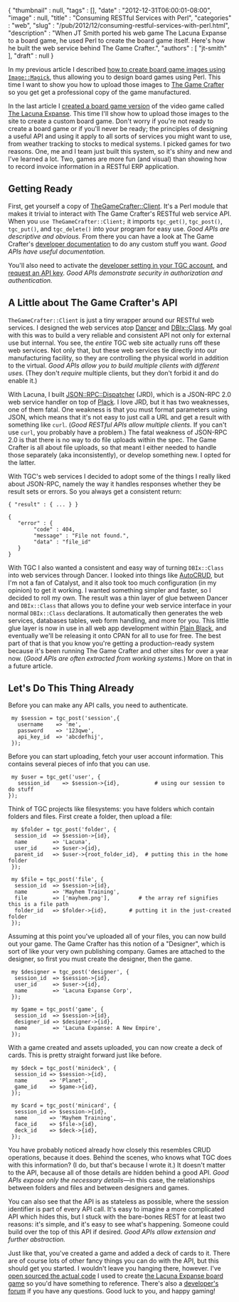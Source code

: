 {
   "thumbnail" : null,
   "tags" : [],
   "date" : "2012-12-31T06:00:01-08:00",
   "image" : null,
   "title" : "Consuming RESTful Services with Perl",
   "categories" : "web",
   "slug" : "/pub/2012/12/consuming-restful-services-with-perl.html",
   "description" : "When JT Smith ported his web game The Lacuna Expanse to a board game, he used Perl to create the board game itself. Here's how he built the web service behind The Game Crafter.",
   "authors" : [
      "jt-smith"
   ],
   "draft" : null
}



In my previous article I described [how to create board game images using `Image::Magick`](/pub/2012/11/designing-board-games-with-perl.html), thus allowing you to design board games using Perl. This time I want to show you how to upload those images to [The Game Crafter](https://www.thegamecrafter.com/) so you get get a professional copy of the game manufactured.

In the last article I [created a board game version](https://www.thegamecrafter.com/games/lacuna-expanse:-a-new-empire) of the video game called [The Lacuna Expanse](http://www.lacunaexpanse.com). This time I'll show how to upload those images to the site to create a custom board game. Don't worry if you're not ready to create a board game or if you'll never be ready; the principles of designing a useful API and using it apply to all sorts of services you might want to use, from weather tracking to stocks to medical systems. I picked games for two reasons. One, me and I team just built this system, so it's shiny and new and I've learned a lot. Two, games are more fun (and visual) than showing how to record invoice information in a RESTful ERP application.

Getting Ready
-------------

First, get yourself a copy of [TheGameCrafter::Client](http://search.cpan.org/~rizen/TheGameCrafter-Client/lib/TheGameCrafter/Client.pm). It's a Perl module that makes it trivial to interact with The Game Crafter's RESTful web service API. When you `use TheGameCrafter::Client;` it imports `tgc_get()`, `tgc_post()`, `tgc_put()`, and `tgc_delete()` into your program for easy use. *Good APIs are descriptive and obvious.* From there you can have a look at The Game Crafter's [developer documentation](https://www.thegamecrafter.com/developer/) to do any custom stuff you want. *Good APIs have useful documentation.*

You'll also need to activate the [developer setting in your TGC account](https://www.thegamecrafter.com/account), and [request an API key](https://www.thegamecrafter.com/account/apikeys). *Good APIs demonstrate security in authorization and authentication.*

A Little about The Game Crafter's API
-------------------------------------

`TheGameCrafter::Client` is just a tiny wrapper around our RESTful web services. I designed the web services atop [Dancer](http://search.cpan.org/~xsawyerx/Dancer/lib/Dancer.pm) and [DBIx::Class](http://search.cpan.org/~frew/DBIx-Class/lib/DBIx/Class.pm). My goal with this was to build a very reliable and consistent API not only for external use but internal. You see, the *entire* TGC web site actually runs off these web services. Not only that, but these web services tie directly into our manufacturing facility, so they are controlling the physical world in addition to the virtual. *Good APIs allow you to build multiple clients with different uses.* (They don't *require* multiple clients, but they don't forbid it and do enable it.)

With Lacuna, I built [JSON::RPC::Dispatcher](http://search.cpan.org/~rizen/JSON-RPC-Dispatcher/lib/JSON/RPC/Dispatcher.pm.orig) (JRD), which is a JSON-RPC 2.0 web service handler on top of [Plack](http://search.cpan.org/~miyagawa/Plack/lib/Plack.pm). I love JRD, but it has two weaknesses, one of them fatal. One weakness is that you must format parameters using JSON, which means that it's not easy to just call a URL and get a result with something like `curl`. (*Good RESTful APIs allow multiple clients.* If you can't use `curl`, you probably have a problem.) The fatal weakness of JSON-RPC 2.0 is that there is no way to do file uploads within the spec. The Game Crafter is all about file uploads, so that meant I either needed to handle those separately (aka inconsistently), or develop something new. I opted for the latter.

With TGC's web services I decided to adopt some of the things I really liked about JSON-RPC, namely the way it handles responses whether they be result sets or errors. So you always get a consistent return:

    { "result" : { ... } }

    {
       "error" : {
            "code" : 404,
            "message" : "File not found.",
            "data" : "file_id"
       }
    }

With TGC I also wanted a consistent and easy way of turning `DBIx::Class` into web services through Dancer. I looked into things like [AutoCRUD](http://search.cpan.org/~oliver/Catalyst-Plugin-AutoCRUD-2.122460/lib/Catalyst/Plugin/AutoCRUD.pm), but I'm not a fan of Catalyst, and it also took too much configuration (in my opinion) to get it working. I wanted something simpler and faster, so I decided to roll my own. The result was a thin layer of glue between Dancer and `DBIx::Class` that allows you to define your web service interface in your normal `DBIx::Class` declarations. It automatically then generates the web services, databases tables, web form handling, and more for you. This little glue layer is now in use in all web app development within [Plain Black](http://www.plainblack.com/), and eventually we'll be releasing it onto CPAN for all to use for free. The best part of that is that you know you're getting a production-ready system because it's been running The Game Crafter and other sites for over a year now. (*Good APIs are often extracted from working systems.*) More on that in a future article.

Let's Do This Thing Already
---------------------------

Before you can make any API calls, you need to authenticate.

     my $session = tgc_post('session',{
       username    => 'me',
       password    => '123qwe',
       api_key_id  => 'abcdefhij',
     });

Before you can start uploading, fetch your user account information. This contains several pieces of info that you can use.

     my $user = tgc_get('user', {
       session_id    => $session->{id},           # using our session to do stuff
    });

Think of TGC projects like filesystems: you have folders which contain folders and files. First create a folder, then upload a file:

     my $folder = tgc_post('folder', {
      session_id  => $session->{id},
      name        => 'Lacuna',
      user_id     => $user->{id},
      parent_id   => $user->{root_folder_id},  # putting this in the home folder
     });

     my $file = tgc_post('file', {
      session_id  => $session->{id},
      name        => 'Mayhem Training',
      file        => ['mayhem.png'],         # the array ref signifies this is a file path
      folder_id   => $folder->{id},       # putting it in the just-created folder
     });

Assuming at this point you've uploaded all of your files, you can now build out your game. The Game Crafter has this notion of a "Designer", which is sort of like your very own publishing company. Games are attached to the designer, so first you must create the designer, then the game.

     my $designer = tgc_post('designer', {
      session_id  => $session->{id},
      user_id     => $user->{id},
      name        => 'Lacuna Expanse Corp',
     });

     my $game = tgc_post('game', {
      session_id  => $session->{id},
      designer_id => $designer->{id},
      name        => 'Lacuna Expanse: A New Empire',
     });

With a game created and assets uploaded, you can now create a deck of cards. This is pretty straight forward just like before.

     my $deck = tgc_post('minideck', {
      session_id => $session->{id},
      name       => 'Planet',
      game_id    => $game->{id},
     });

     my $card = tgc_post('minicard', {
      session_id => $session->{id},
      name       => 'Mayhem Training',
      face_id    => $file->{id},
      deck_id    => $deck->{id},
     });

You have probably noticed already how closely this resembles CRUD operations, because it does. Behind the scenes, who knows what TGC does with this information? (I do, but that's because I wrote it.) It doesn't matter to the API, because all of those details are hidden behind a good API. *Good APIs expose only the necessary details*—in this case, the relationships between folders and files and between designers and games.

You can also see that the API is as stateless as possible, where the session identifier is part of every API call. It's easy to imagine a more complicated API which hides this, but I stuck with the bare-bones REST for at least two reasons: it's simple, and it's easy to see what's happening. Someone could build over the top of this API if desired. *Good APIs allow extension and further abstraction.*

Just like that, you've created a game and added a deck of cards to it. There are of course lots of other fancy things you can do with the API, but this should get you started. I wouldn't leave you hanging there, however. I've [open sourced the actual code](https://github.com/plainblack/Lacuna-Board-Game) I used to create [the Lacuna Expanse board game](https://www.thegamecrafter.com/games/lacuna-expanse:-a-new-empire) so you'd have something to reference. There's also a [developer's forum](https://community.thegamecrafter.com/forums/developers) if you have any questions. Good luck to you, and happy gaming!
